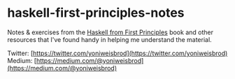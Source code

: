 # haskell-first-principles-notes

Notes &amp; exercises from the [Haskell from First Principles](http://haskellbook.com/) book and other resources that I've found handy in helping me understand the material.

Twitter: [https://twitter.com/yoniweisbrod](https://twitter.com/yoniweisbrod)
Medium: [https://medium.com/@yoniweisbrod](https://medium.com/@yoniweisbrod)
